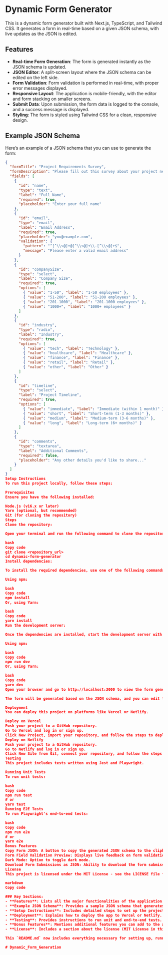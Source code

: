 # Dynamic Form Generator

This is a dynamic form generator built with Next.js, TypeScript, and Tailwind CSS. It generates a form in real-time based on a given JSON schema, with live updates as the JSON is edited.

## Features

- **Real-time Form Generation**: The form is generated instantly as the JSON schema is updated.
- **JSON Editor**: A split-screen layout where the JSON schema can be edited on the left side.
- **Form Validation**: Form validation is performed in real-time, with proper error messages displayed.
- **Responsive Layout**: The application is mobile-friendly, with the editor and form stacking on smaller screens.
- **Submit Data**: Upon submission, the form data is logged to the console, and a success message is displayed.
- **Styling**: The form is styled using Tailwind CSS for a clean, responsive design.

## Example JSON Schema

Here’s an example of a JSON schema that you can use to generate the form:

```json
{
  "formTitle": "Project Requirements Survey",
  "formDescription": "Please fill out this survey about your project needs",
  "fields": [
    {
      "id": "name",
      "type": "text",
      "label": "Full Name",
      "required": true,
      "placeholder": "Enter your full name"
    },
    {
      "id": "email",
      "type": "email",
      "label": "Email Address",
      "required": true,
      "placeholder": "you@example.com",
      "validation": {
        "pattern": "^[^\\s@]+@[^\\s@]+\\.[^\\s@]+$",
        "message": "Please enter a valid email address"
      }
    },
    {
      "id": "companySize",
      "type": "select",
      "label": "Company Size",
      "required": true,
      "options": [
        { "value": "1-50", "label": "1-50 employees" },
        { "value": "51-200", "label": "51-200 employees" },
        { "value": "201-1000", "label": "201-1000 employees" },
        { "value": "1000+", "label": "1000+ employees" }
      ]
    },
    {
      "id": "industry",
      "type": "radio",
      "label": "Industry",
      "required": true,
      "options": [
        { "value": "tech", "label": "Technology" },
        { "value": "healthcare", "label": "Healthcare" },
        { "value": "finance", "label": "Finance" },
        { "value": "retail", "label": "Retail" },
        { "value": "other", "label": "Other" }
      ]
    },
    {
      "id": "timeline",
      "type": "select",
      "label": "Project Timeline",
      "required": true,
      "options": [
        { "value": "immediate", "label": "Immediate (within 1 month)" },
        { "value": "short", "label": "Short-term (1-3 months)" },
        { "value": "medium", "label": "Medium-term (3-6 months)" },
        { "value": "long", "label": "Long-term (6+ months)" }
      ]
    },
    {
      "id": "comments",
      "type": "textarea",
      "label": "Additional Comments",
      "required": false,
      "placeholder": "Any other details you'd like to share..."
    }
  ]
}
Setup Instructions
To run this project locally, follow these steps:

Prerequisites
Ensure you have the following installed:

Node.js (v16.x or later)
Yarn (optional, but recommended)
Git (for cloning the repository)
Steps
Clone the repository:

Open your terminal and run the following command to clone the repository:

bash
Copy code
git clone <repository_url>
cd dynamic-form-generator
Install dependencies:

To install the required dependencies, use one of the following commands, depending on your package manager:

Using npm:

bash
Copy code
npm install
Or, using Yarn:

bash
Copy code
yarn install
Run the development server:

Once the dependencies are installed, start the development server with the following command:

Using npm:

bash
Copy code
npm run dev
Or, using Yarn:

bash
Copy code
yarn dev
Open your browser and go to http://localhost:3000 to view the form generator in action.

The form will be generated based on the JSON schema, and you can edit the schema to see the live updates in the form.

Deployment
You can deploy this project on platforms like Vercel or Netlify.

Deploy on Vercel
Push your project to a GitHub repository.
Go to Vercel and log in or sign up.
Click New Project, import your repository, and follow the steps to deploy.
Deploy on Netlify
Push your project to a GitHub repository.
Go to Netlify and log in or sign up.
Click New Site from Git, connect your repository, and follow the steps to deploy.
Testing
This project includes tests written using Jest and Playwright.

Running Unit Tests
To run unit tests:

bash
Copy code
npm run test
# or
yarn test
Running E2E Tests
To run Playwright's end-to-end tests:

bash
Copy code
npm run e2e
# or
yarn e2e
Bonus Features
Copy Form JSON: A button to copy the generated JSON schema to the clipboard.
Form Field Validation Preview: Displays live feedback on form validation as the JSON is edited.
Dark Mode: Option to toggle dark mode.
Download Form Submissions as JSON: Ability to download the form submissions as a JSON file.
License
This project is licensed under the MIT License - see the LICENSE file for details.

markdown
Copy code

### Key Sections:
- **Features**: Lists all the major functionalities of the application.
- **Example JSON Schema**: Provides a sample JSON schema that generates a form.
- **Setup Instructions**: Includes detailed steps to set up the project, install dependencies, and run the development server.
- **Deployment**: Explains how to deploy the app to Vercel or Netlify.
- **Testing**: Provides instructions to run unit and end-to-end tests.
- **Bonus Features**: Mentions additional features you can add to the app for enhanced functionality.
- **License**: Includes a section about the license (MIT License in this case).

This `README.md` now includes everything necessary for setting up, running, and deploying the dynamic form generator project.#   D y n a m i c _ F o r m _ G e n e r a t i o n  
 #   D y n a m i c _ F o r m _ G e n e r a t i o n  
 